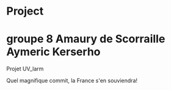# Project 
# groupe 8 Amaury de Scorraille Aymeric Kerserho
Projet UV_larm

Quel magnifique commit, la France s'en souviendra!